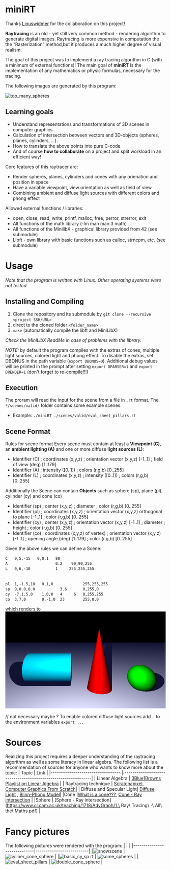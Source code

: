 # miniRT
Thanks [Linuswidmer](https://github.com/linuswidmer) for the collaboration on this project!

**Raytracing** is an old - yet still very common method - rendering algorithm to generate digital images. Raytracing is more expensive in computation the the “Rasterization” method,but it produces a much higher degree of visual realism.

The goal of this project was to implement a ray tracing algorithm in C (with a minimum of external functions)! The main goal of **miniRT** is the implementation of any mathematics or physic formulas, necessary for the tracing.

The following images are generated by this program:

![too_many_spheres](https://github.com/flo-12/miniRT/assets/119588327/f0aa7c97-8ad2-45e6-a517-d5c50e6d216b)


## Learning goals
- Understand representations and transformations of 3D scenes in computer graphics
- Calculation of intersection between vectors and 3D-objects (spheres, planes, cylinders, ...).
- How to translate the above points into pure C-code
- And of course **how to collaborate** on a project and split workload in an efficient way!

Core features of this raytracer are:
- Render spheres, planes, cylinders and cones with any orienation and position in space
- Have a variable viewpoint, view orientation as well as field of view
- Combining ambient and diffuse light sources with different colors and phong effect

Allowed external functions / libraries:
- open, close, read, write, printf, malloc, free, perror, strerror, exit
- All functions of the math library (-lm man man 3 math)
- All functions of the MinilibX - graphical library provided from 42 (see submodule)
- Libft - own library with basic functions such as calloc, strncpm, etc. (see submodule)

# Usage
*Note that the program is written with Linux. Other operating systems were not tested.*

## Installing and Compiling
1) Clone the repository and its submodule by ``` git clone --recursive <project SSH/URL> ```
2) direct to the cloned folder ```<folder_name>```
3) ```make``` (automatically compile the libft and MiniLibX)

*Check the MiniLibX ReadMe in case of problems with the library.*

*NOTE:* by default the program compiles with the extras of cones, multiple light sources, colored light and phong effect. To disable the extras, set DBONUS in the path variable (```export DBONUS=0```). Additional debug values will be printed in the prompt after setting ```export DPARSER=1``` and ```export DRENDER=1``` (don't forget to re-compile!!!)

## Execution
The proram will read the input for the scene from a file in ```.rt``` format. The ```*/scenes/valid/``` folder contains some example scenes.
* Example: ```./miniRT ./scenes/valid/eval_sheet_pillars.rt```

## Scene Format
Rules for scene format
Every scene must contain at least a **Viewpoint (C)**, an **ambient lighting (A)** and one or more diffuse **light sources (L)**:
- Identifier (C) ; coordinates (x,y,z) ; orientation vector (x,y,z) [-1..1] ; field of view (deg) [1..179]
- Identifier (A) ;                       intensity ([0..1])                 ; colors (r,g,b) [0..255]
- Identifier (L) ; coordinates (x,y,z) ; intensity ([0..1])                 ; colors (r,g,b) [0..255]

Additionally the Scene can contain **Objects** such as sphere (sp), plane (pl), cylinder (cy) and cone (co)
- Identifier (sp) ; center (x,y,z) ; diameter ; color (r,g,b) [0..255]
- Identifier (pl) ; coordinates (x,y,z) ; orientation vector (x,y,z) orthogonal to plane [-1..1] ; color (r,g,b) [0..255]
- Identifier (cy) ; center (x,y,z) ; orientation vector (x,y,z) [-1..1] ; diameter ; height ; color (r,g,b) [0..255]
- Identifier (co) ; coordinates (x,y,z) of vertex) ; orientation vector (x,y,z) [-1..1] ; opening angle (deg) [1..179] ; color (r,g,b) [0..255]

Given the above rules we can define a Scene:
``` 
C   0,5,-15   0,0,1   80
A                     0.2    90,90,255
L   0,6,-10           1     255,255,255


pl  1,-1.5,10   0,1,0             255,255,255
sp  9,0.0,0.0           3.6       0,255,0
cy  -7,1.5,0    1,0,0   4     6   0,255,255
co  3,7,0       0,-1,0  23        255,0,0

```
which renders to
![scene with cone sphere and cylinder](images/cyliner_cone_sphere.png)

// not necessary maybe ?
To enable colored diffuse light sources add .. to the environment variables
``` export ... ```

# Sources
Realizing this project requires a deeper understanding of the raytracing algorithm as well as some literacy in linear algebra. The following list is a recommendation of sources for anyone who wants to know more about the topic:
| Topic								| Link                                                        	|
|----------------------------------:|:--------------------------------------------------------------|
| Linear Algebra					| [3Blue1Browns Playlist on Linear Algebra](https://www.youtube.com/watch?v=kjBOesZCoqc&list=PL0-GT3co4r2y2YErbmuJw2L5tW4Ew2O5B) |
| Raytracing technique				| [Scratchapixel](https://www.scratchapixel.com/index.html), [Computer Graphics From Scratch](https://www.gabrielgambetta.com/computer-graphics-from-scratch/)|
| Diffuse and Specular Light| [Diffuse Light](https://www.tomdalling.com/blog/modern-opengl/explaining-homogenous-coordinates-and-projective-geometry/) , [Blinn-Phong Model](https://learnopengl.com/Advanced-Lighting/Advanced-Lighting)|
|Cone |[What is a cone???](https://mathworld.wolfram.com/Cone.html), [Cone - Ray intersection](https://lousodrome.net/blog/light/2017/01/03/intersection-of-a-ray-and-a-cone/) |
|Sphere | [Sphere - Ray intersection](https://www.cl.cam.ac.uk/teaching/1718/AdvGraph/1.\ Ray\ Tracing\ -\ All\ the\ Maths.pdf) |

# Fancy pictures
The following pictures were rendered with the program:
| | |
|-----------------------------|--------------------------|
|![snowscene](https://github.com/flo-12/miniRT/assets/119588327/e1d2fecc-a86b-4aa0-8c8b-c6bedfd80732) | ![cyliner_cone_sphere](https://github.com/flo-12/miniRT/assets/119588327/876e2b9f-caac-49f1-a094-1c952ebaa796) |
|![basic_cy_sp rt](https://github.com/flo-12/miniRT/assets/119588327/c1a0925b-d74d-474b-b080-32b59991e245) | ![some_spheres](https://github.com/flo-12/miniRT/assets/119588327/21152c30-84f9-4bd2-8895-18e28e0d4396) |
|![eval_sheet_pillars](https://github.com/flo-12/miniRT/assets/119588327/4fa2129b-55f5-4e06-bb10-03eb72375396) | ![double_cone_sphere](https://github.com/flo-12/miniRT/assets/119588327/481d99c9-9804-4196-ad72-9e48e971ad8b) |

